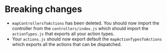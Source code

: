 # Breaking changes

- `mapControllersToActions` has been deleted. You should now import the controller from the `controllers/index.js` which should import the `actionTypes.js` that exports all your action types.
- Your `actions.js` should now export default the `mapActionTypesToActions` which exports all the actions that can be dispatched.